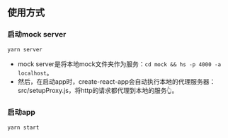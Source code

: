 ## 使用方式
### 启动mock server
```bash
yarn server
```

- mock server是将本地mock文件夹作为服务：`cd mock && hs -p 4000 -a localhost`。
- 然后，在启动app时，create-react-app会自动执行本地的代理服务器：src/setupProxy.js，将http的请求都代理到本地的服务👆。

### 启动app
```bash
yarn start
```
